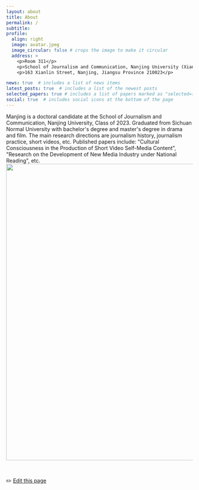 ```yaml
---
layout: about
title: About
permalink: /
subtitle: 
profile:
  align: right
  image: avatar.jpeg
  image_circular: false # crops the image to make it circular
  address: >
    <p>Room 311</p>
    <p>School of Journalism and Communication, Nanjing University (Xianlin Campus)</p>
    <p>163 Xianlin Street, Nanjing, Jiangsu Province 210023</p>

news: true  # includes a list of news items
latest_posts: true  # includes a list of the newest posts
selected_papers: true # includes a list of papers marked as "selected={true}"
social: true  # includes social icons at the bottom of the page
---
```


Manjing is a doctoral candidate at the School of Journalism and Communication, Nanjing University, Class of 2023. Graduated from Sichuan Normal University with bachelor's degree and master's degree in drama and film. The main research directions are journalism history, journalism practice, short videos, etc. Published papers include: "Cultural Consciousness in the Production of Short Video Self-Media Content", "Research on the Development of New Media Industry under National Reading", etc.
<img src="https://user-images.githubusercontent.com/543384/178952701-6e595809-3059-41d4-9d88-356a9b339445.png" align = "middle" width = "800px">



<br>
    
✏️ [Edit this page](https://github.com/manrunxuan/manrunxuan.github.io/edit/master/_pages/about.md)

<br>



